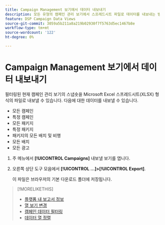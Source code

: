```yaml
---
title: Campaign Management 보기에서 데이터 내보내기
description: 모든 유형의 캠페인 관리 보기에서 스프레드시트 파일로 데이터를 내보내는 방법을 알아봅니다.
feature: DSP Campaign Data Views
source-git-commit: 3059a5b211a8a219b02930f7f5763d5ec1467b8e
workflow-type: tm+mt
source-wordcount: '122'
ht-degree: 0%

---
```


# Campaign Management 보기에서 데이터 내보내기

필터링된 현재 캠페인 관리 보기의 스냅숏을 Microsoft Excel 스프레드시트(XLSX) 형식의 파일로 내보낼 수 있습니다. 다음에 대한 데이터를 내보낼 수 있습니다.

* 모든 캠페인
* 특정 캠페인
* 모든 패키지
* 특정 패키지
* 패키지의 모든 배치 및 비행
* 모든 배치
* 모든 광고

1. 주 메뉴에서 **[!UICONTROL Campaigns]** 내보낼 보기를 엽니다.

1. 오른쪽 상단 도구 모음에서  **[!UICONTROL ...]>[!UICONTROL Export]**.

   이 파일은 브라우저의 기본 다운로드 폴더에 저장됩니다.

>[!MORELIKETHIS]
>
>* [플랫폼 내 보고서 정보](campaign-reports-about.md)
>* [열 보기 변경](column-view-change.md)
>* [캠페인 데이터 필터링](campaign-data-filter.md)
>* [데이터 열 정렬](campaign-data-sort.md)

